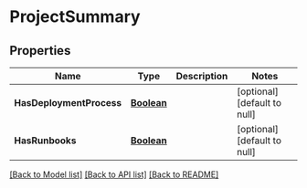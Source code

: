 # ProjectSummary
## Properties

Name | Type | Description | Notes
------------ | ------------- | ------------- | -------------
**HasDeploymentProcess** | [**Boolean**](boolean.md) |  | [optional] [default to null]
**HasRunbooks** | [**Boolean**](boolean.md) |  | [optional] [default to null]

[[Back to Model list]](../README.md#documentation-for-models) [[Back to API list]](../README.md#documentation-for-api-endpoints) [[Back to README]](../README.md)

